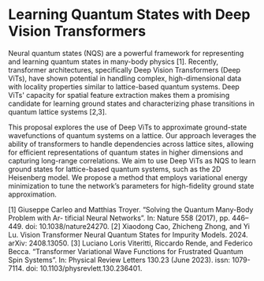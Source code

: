 # Learning Quantum States with Deep Vision Transformers

Neural quantum states (NQS) are a powerful framework for representing and learning quantum states in many-body physics [1]. Recently, transformer architectures, specifically Deep Vision Transformers (Deep ViTs), have shown potential in handling complex, high-dimensional data with locality properties similar to lattice-based quantum systems. Deep ViTs' capacity for spatial feature extraction makes them a promising candidate for learning ground states and characterizing phase transitions in quantum lattice systems [2,3].

This proposal explores the use of Deep ViTs to approximate ground-state wavefunctions of quantum systems on a lattice. Our approach leverages the ability of transformers to handle dependencies across lattice sites, allowing for efficient representations of quantum states in higher dimensions and capturing long-range correlations. We aim to use Deep ViTs as NQS to learn ground states for lattice-based quantum systems, such as the 2D Heisenberg model. We propose a method that employs variational energy minimization to tune the network’s parameters for high-fidelity ground state approximation.


[1] Giuseppe Carleo and Matthias Troyer. “Solving the Quantum Many-Body Problem with Ar-
tificial Neural Networks”. In: Nature 558 (2017), pp. 446–449. doi: 10.1038/nature24270.
[2] Xiaodong Cao, Zhicheng Zhong, and Yi Lu. Vision Transformer Neural Quantum States for
Impurity Models. 2024. arXiv: 2408.13050.
[3] Luciano Loris Viteritti, Riccardo Rende, and Federico Becca. “Transformer Variational Wave
Functions for Frustrated Quantum Spin Systems”. In: Physical Review Letters 130.23 (June
2023). issn: 1079-7114. doi: 10.1103/physrevlett.130.236401.
